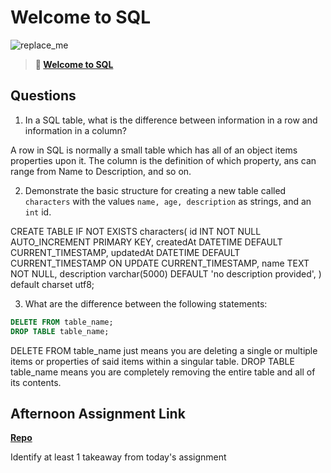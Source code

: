 # Welcome to SQL

![replace_me](https://codeworks.blob.core.windows.net/public/assets/img/illustrations/placeholder.svg)

> **📖 [Welcome to SQL](https://codeworksacademy.com/fs-student-guide/resources/wk11/01-MySQL-GettingStarted)**

## Questions

1. In a SQL table, what is the difference between information in a row and information in a column?

A row in SQL is normally a small table which has all of an object items properties upon it.
The column is the definition of which property, ans can range from Name to Description, and so on.


2. Demonstrate the basic structure for creating a new table called `characters` with the values `name, age, description` as strings, and an `int` id.

CREATE TABLE IF NOT EXISTS characters(
  id INT NOT NULL AUTO_INCREMENT PRIMARY KEY,
  createdAt DATETIME DEFAULT CURRENT_TIMESTAMP,
  updatedAt DATETIME DEFAULT CURRENT_TIMESTAMP ON UPDATE CURRENT_TIMESTAMP,
  name TEXT NOT NULL,
  description varchar(5000) DEFAULT 'no description provided',
) default charset utf8;


3. What are the difference between the following statements: 
```sql
DELETE FROM table_name;
DROP TABLE table_name;
```

DELETE FROM table_name just means you are deleting a single or multiple items or properties of said items within a singular table.
DROP TABLE table_name means you are completely removing the entire table and all of its contents.

## Afternoon Assignment Link

**[Repo](https://github.com/IsaiahSnyder-Programming/04-06-22-SQL-Gregslist)**

Identify at least 1 takeaway from today's assignment
